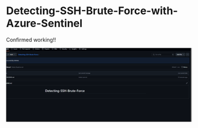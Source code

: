 # Detecting-SSH-Brute-Force-with-Azure-Sentinel

Confirmed working!!


![](Images/Screenshot%202025-05-31%20153356.png)